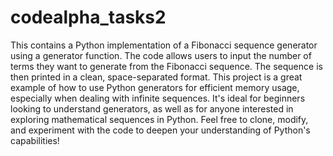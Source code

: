 # codealpha_tasks2
This contains a Python implementation of a Fibonacci sequence generator using a generator function. The code allows users to input the number of terms they want to generate from the Fibonacci sequence. The sequence is then printed in a clean, space-separated format. This project is a great example of how to use Python generators for efficient memory usage, especially when dealing with infinite sequences. It's ideal for beginners looking to understand generators, as well as for anyone interested in exploring mathematical sequences in Python. Feel free to clone, modify, and experiment with the code to deepen your understanding of Python's capabilities!

